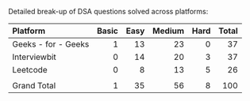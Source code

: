 Detailed break-up of DSA questions solved across platforms:

|Platform            |	Basic  |	Easy    |	Medium   |	Hard  |	Total |
|:-------------------|--------:|-----------:|-----------:|-------:|------:|
|Geeks - for - Geeks |	1      |	13      |	23       |	0	  | 37    |
|Interviewbit	     |  0	   |    14	    |   20	     |  3	  | 37    |
|Leetcode	         |  0	   |    8	    |   13	     |  5     |	26    |
|                    |         |            |            |        |       |					
|Grand Total	     |  1	   |    35	    |  56	     |  8	  | 100   |
